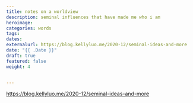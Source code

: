 ```yaml
---
title: notes on a worldview
description: seminal influences that have made me who i am
heroimage: 
categories: words
tags: 
dates:
externalurl: https://blog.kellyluo.me/2020-12/seminal-ideas-and-more
date: "{{ .Date }}"
draft: true
featured: false
weight: 4


---
```


https://blog.kellyluo.me/2020-12/seminal-ideas-and-more